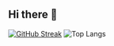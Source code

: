 ## Hi there 👋

[![GitHub Streak](https://streak-stats.demolab.com/?user=gan-h)](https://git.io/streak-stats)
![Top Langs](https://denvercoder1-github-readme-stats.vercel.app/api/top-langs/?username=gan-h&langs_count=8&layout=compact&theme=react&hide_border=true&bg_color=1F222E&title_color=F85D7F&icon_color=F8D866&hide=Jupyter%20Notebook,Roff)
